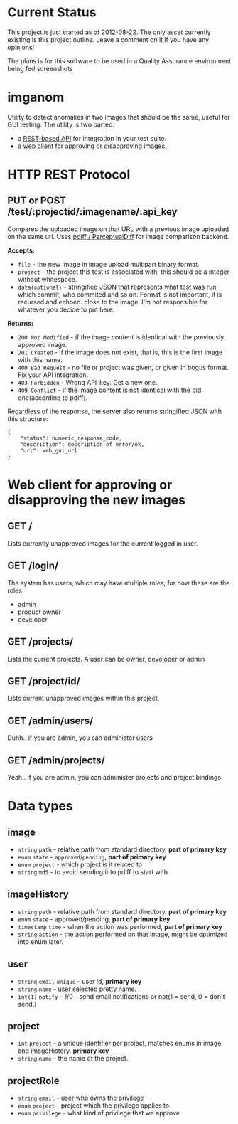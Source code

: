Current Status
==============

This project is just started as of 2012-08-22. The only asset currently existing is this project outline. Leave a comment on it if you have any opinions!

The plans is for this software to be used in a Quality Assurance environment being fed screenshots

imganom
=======
Utility to detect anomalies in two images that should be the same, useful for GUI testing.
The utility is two parted:
* a <a href="#http-rest-protocol">REST-based API</a> for integration in your test suite.
* a <a href="#web-client-for-approving-or-disapproving-the-new-images">web client</a> for approving or disapproving images.

HTTP REST Protocol
==================

PUT or POST /test/:projectid/:imagename/:api_key
--------------------
Compares the uploaded image on that URL with a previous image uploaded on the same url. Uses <a href="http://pdiff.sourceforge.net/">pdiff / PerceptualDiff</a> for image comparison backend.

<strong>Accepts:</strong>
* <code>file</code> - the new image in image upload multipart binary format.
* <code>project</code> - the project this test is associated with, this should be a integer without whitespace.
* <code>data</code><small><tt>(optional)</tt></small> - stringified JSON that represents what test was run, which commit, who commited and so on. Format is not important, it is recursed and echoed. close to the image. I'm not responsible for whatever you decide to put here.

<strong>Returns:</strong>
* <code>200 Not Modified</code> - if the image content is identical with the previously approved image.
* <code>201 Created</code> - if the image does not exist, that is, this is the first image with this name.
* <code>400 Bad Request</code> - no file or project was given, or given in bogus format. Fix your API integration.
* <code>403 Forbidden</code> - Wrong API-key. Get a new one.
* <code>409 Conflict</code> - if the image content is not identical with the old one(according to pdiff). 

Regardless of the response, the server also returns stringified JSON with this structure:
<pre><code>{
	"status": numeric_response_code,
	"description": description of error/ok,
	"url": web_gui_url
}</code></pre>


Web client for approving or disapproving the new images
=======================================================
GET /
-------------
Lists currently unapproved images for the current logged in user.


GET /login/
----------
The system has users, which may have multiple roles, for now these are the roles
* admin
* product owner
* developer

GET /projects/
--------------
Lists the current projects. A user can be owner, developer or admin 

GET /project/id/
----------------
Lists current unapproved images within this project.


GET /admin/users/
-----------------
Duhh.. if you are admin, you can administer users

GET /admin/projects/
-----------------
Yeah.. if you are admin, you can administer projects and project bindings


Data types
==========

image
-----
* <code>string</code> <code>path</code> - relative path from standard directory, <strong>part of primary key</strong>
* <code>enum</code> <code>state</code> - <code>approved</code>/<code>pending</code>, <strong>part of primary key</strong> 
* <code>enum</code> <code>project</code> - which project is it related to
* <code>string</code> <code>md5</code> - to avoid sending it to pdiff to start with

imageHistory
------------
* <code>string</code> <code>path</code> - relative path from standard directory, <strong>part of primary key</strong>
* <code>enum</code> <code>state</code> - approved/pending, <strong>part of primary key</strong>
* <code>timestamp</code> <code>time</code> - when the action was performed, <strong>part of primary key</strong>
* <code>string</code> <code>action</code> - the action performed on that image, might be optimized into enum later.

user
----
* <code>string</code> <code>email</code> <code>unique</code> - user id, <strong>primary key</strong>
* <code>string</code> <code>name</code> - user selected pretty name.
* <code>int(1)</code> <code>notify</code> - 1/0 - send email notifications or not(1 = send, 0 = don't send.)

project
-------
* <code>int</code> <code>project</code> - a unique identifier per project, matches enums in image and imageHistory. <strong>primary key</strong>
* <code>string</code> <code>name</code> - the name of the project.

projectRole
-----------
* <code>string</code> <code>email</code> - user who owns the privilege
* <code>enum</code> <code>project</code> - project which the privilege applies to
* <code>enum</code> <code>privilege</code> - what kind of privilege that we approve

